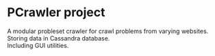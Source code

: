 # PCrawler project
A modular probleset crawler for crawl problems from varying websites.  
Storing data in Cassandra database.  
Including GUI utilities.